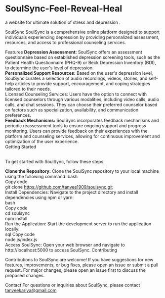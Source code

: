 # SoulSync-Feel-Reveal-Heal
a website for ultimate solution of stress and depression .

SoulSync
SoulSync is a comprehensive online platform designed to support individuals experiencing depression by providing personalized assessment, resources, and access to professional counseling services.

Features
<b>Depression Assessment:</b> SoulSync offers an assessment questionnaire based on established depression screening tools, such as the Patient Health Questionnaire (PHQ-9) or Beck Depression Inventory (BDI), to determine the user's level of depression.<br>
<b>Personalized Support Resources:</b> Based on the user's depression level, SoulSync curates a selection of audio recordings, videos, stories, and self-help articles to provide support, encouragement, and coping strategies tailored to their needs.<br>
</b>Licensed Counseling Services:</b> Users have the option to connect with licensed counselors through various modalities, including video calls, audio calls, and chat sessions. They can choose their preferred counselor based on factors such as specialization, availability, and communication preferences.<br>
<b>Feedback Mechanisms:</b> SoulSync incorporates feedback mechanisms and periodic reassessment tools to ensure ongoing support and progress monitoring. Users can provide feedback on their experiences with the platform and counseling services, allowing for continuous improvement and optimization of the user experience.<br>
Getting Started<br><br>

To get started with SoulSync, follow these steps:

<b>Clone the Repository:</b> Clone the SoulSync repository to your local machine using the following command:
bash<br>
Copy code<br>
git clone https://github.com/tanvee1909/soulsync.git<br>
Install Dependencies: Navigate to the project directory and install dependencies using npm or yarn:<br>
bash<br>
Copy code<br>
cd soulsync<br>
npm install<br>
Run the Application: Start the development server to run the application locally:<br>
sql
Copy code<br>
node js/index.js<br>
Access SoulSync: Open your web browser and navigate to http://localhost:5000 to access SoulSync.
Contributing<br>

Contributions to SoulSync are welcome! If you have suggestions for new features, improvements, or bug fixes, please open an issue or submit a pull request. For major changes, please open an issue first to discuss the proposed changes.
<br>

Contact
For questions or inquiries about SoulSync, please contact tanveekariya@gmail.com
